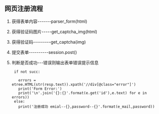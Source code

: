 ## 网页注册流程

1. 获得表单内容-------parser_form(html)
2. 获得验证码图片-----get_captcha_img(html)
3. 获得验证码---------get_captcha(img)
4. 提交表单----------session.post()
5. 判断是否成功---错误则输出表单错误提示信息


        if not succ:

          errors = etree.HTML(str(resp.text)).xpath('//div[@class="error"]')
          print('Form Error:')
          print('\n'.join('{}:{}'.format(e.get('id'),e.text) for e in errors))
        else:
          print('注册成功 emial--{},password--{}'.format(e_mail,password))


